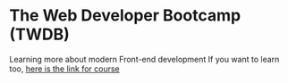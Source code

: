 # The Web Developer Bootcamp (TWDB)

Learning more about modern Front-end development
If you want to learn too, [here is the link for course](https://www.udemy.com/course/the-web-developer-bootcamp/)
